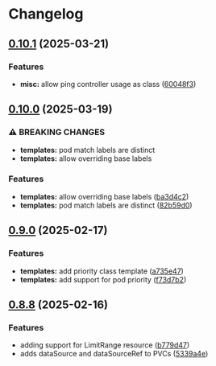 # Changelog

## [0.10.1](https://github.com/jgnagy/metatron/compare/metatron/v0.10.0...metatron/v0.10.1) (2025-03-21)


### Features

* **misc:** allow ping controller usage as class ([60048f3](https://github.com/jgnagy/metatron/commit/60048f3905959bf4193254e9e3f3800298cbc494))

## [0.10.0](https://github.com/jgnagy/metatron/compare/metatron/v0.9.0...metatron/v0.10.0) (2025-03-19)


### ⚠ BREAKING CHANGES

* **templates:** pod match labels are distinct
* **templates:** allow overriding base labels

### Features

* **templates:** allow overriding base labels ([ba3d4c2](https://github.com/jgnagy/metatron/commit/ba3d4c2813518a5b9bb845700656b2ce67321369))
* **templates:** pod match labels are distinct ([82b59d0](https://github.com/jgnagy/metatron/commit/82b59d0d93cbf1c4423895f20351e2b73d6057e0))

## [0.9.0](https://github.com/jgnagy/metatron/compare/metatron-v0.8.8...metatron/v0.9.0) (2025-02-17)


### Features

* **templates:** add priority class template ([a735e47](https://github.com/jgnagy/metatron/commit/a735e470d0a2f5c7c471ec95a7559cbbe8349268))
* **templates:** add support for pod priority ([f73d7b2](https://github.com/jgnagy/metatron/commit/f73d7b293c26eb0b5e2f65212c87a32b701b2151))

## [0.8.8](https://github.com/jgnagy/metatron/compare/v0.8.2...v0.8.8) (2025-02-16)


### Features

* adding support for LimitRange resource ([b779d47](https://github.com/jgnagy/metatron/commit/b779d4764ccf5b0e687ff328e69808ae12ff3c30))
* adds dataSource and dataSourceRef to PVCs ([5339a4e](https://github.com/jgnagy/metatron/commit/5339a4ea732695530814e281f6d0ae2de3e7889d))

